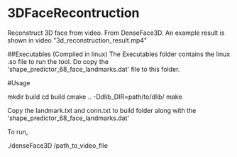 # 3DFaceRecontruction
Reconstruct 3D face from video. From DenseFace3D.
An example result is shown in video "3d_reconstruction_result.mp4"

##Executables (Compiled in linux)
The Executables folder contains the linux .so file to run the tool. Do copy the 'shape_predictor_68_face_landmarks.dat' file to this folder.

#Usage

mkdir build
cd build
cmake .. -Ddlib_DIR=path/to/dlib/ 
make

Copy the landmark.txt and conn.txt to build folder along with the 'shape_predictor_68_face_landmarks.dat'

To run,

./denseFace3D /path_to_video_file
